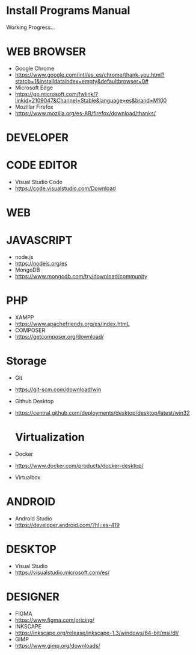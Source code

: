# Install Programs Manual

Working Progress...

# WEB BROWSER
- Google Chrome
- https://www.google.com/intl/es_es/chrome/thank-you.html?statcb=1&installdataindex=empty&defaultbrowser=0#
- Microsoft Edge
- https://go.microsoft.com/fwlink/?linkid=2109047&Channel=Stable&language=es&brand=M100
- Mozillar Firefox
- https://www.mozilla.org/es-AR/firefox/download/thanks/

# DEVELOPER

# CODE EDITOR
- Visual Studio Code
- https://code.visualstudio.com/Download

# WEB

# JAVASCRIPT
- node.js
- https://nodejs.org/es
- MongoDB
- https://www.mongodb.com/try/download/community
# PHP
- XAMPP
- https://www.apachefriends.org/es/index.htmL
- COMPOSER
- https://getcomposer.org/download/

# Storage
- Git
- https://git-scm.com/download/win
- Github Desktop
- https://central.github.com/deployments/desktop/desktop/latest/win32

  # Virtualization
- Docker
- https://www.docker.com/products/docker-desktop/
- Virtualbox

# ANDROID
- Android Studio
- https://developer.android.com/?hl=es-419

# DESKTOP
- Visual Studio
- https://visualstudio.microsoft.com/es/

# DESIGNER

- FIGMA
- https://www.figma.com/pricing/
- INKSCAPE
- https://inkscape.org/release/inkscape-1.3/windows/64-bit/msi/dl/
- GIMP
- https://www.gimp.org/downloads/
